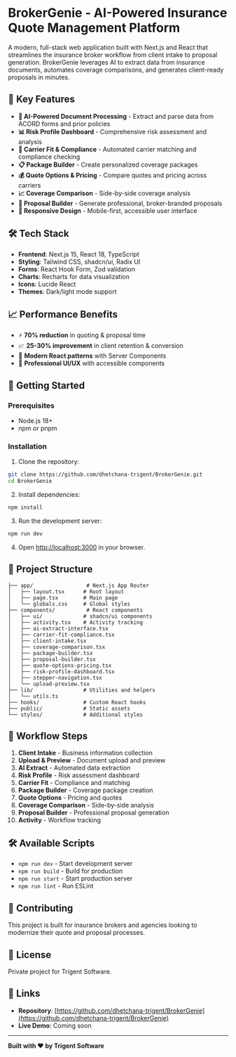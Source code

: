 # BrokerGenie - AI-Powered Insurance Quote Management Platform

A modern, full-stack web application built with Next.js and React that streamlines the insurance broker workflow from client intake to proposal generation. BrokerGenie leverages AI to extract data from insurance documents, automates coverage comparisons, and generates client-ready proposals in minutes.

## 🚀 Key Features

- **🤖 AI-Powered Document Processing** - Extract and parse data from ACORD forms and prior policies
- **📊 Risk Profile Dashboard** - Comprehensive risk assessment and analysis
- **🏢 Carrier Fit & Compliance** - Automated carrier matching and compliance checking
- **📋 Package Builder** - Create personalized coverage packages
- **💰 Quote Options & Pricing** - Compare quotes and pricing across carriers
- **📈 Coverage Comparison** - Side-by-side coverage analysis
- **📄 Proposal Builder** - Generate professional, broker-branded proposals
- **📱 Responsive Design** - Mobile-first, accessible user interface

## 🛠️ Tech Stack

- **Frontend**: Next.js 15, React 18, TypeScript
- **Styling**: Tailwind CSS, shadcn/ui, Radix UI
- **Forms**: React Hook Form, Zod validation
- **Charts**: Recharts for data visualization
- **Icons**: Lucide React
- **Themes**: Dark/light mode support

## 📈 Performance Benefits

- ⚡ **70% reduction** in quoting & proposal time
- 📈 **25-30% improvement** in client retention & conversion
- 🚀 **Modern React patterns** with Server Components
- 🎨 **Professional UI/UX** with accessible components

## 🚀 Getting Started

### Prerequisites

- Node.js 18+ 
- npm or pnpm

### Installation

1. Clone the repository:
```bash
git clone https://github.com/dhetchana-trigent/BrokerGenie.git
cd BrokerGenie
```

2. Install dependencies:
```bash
npm install
```

3. Run the development server:
```bash
npm run dev
```

4. Open [http://localhost:3000](http://localhost:3000) in your browser.

## 📁 Project Structure

```
├── app/                 # Next.js App Router
│   ├── layout.tsx      # Root layout
│   ├── page.tsx        # Main page
│   └── globals.css     # Global styles
├── components/          # React components
│   ├── ui/             # shadcn/ui components
│   ├── activity.tsx    # Activity tracking
│   ├── ai-extract-interface.tsx
│   ├── carrier-fit-compliance.tsx
│   ├── client-intake.tsx
│   ├── coverage-comparison.tsx
│   ├── package-builder.tsx
│   ├── proposal-builder.tsx
│   ├── quote-options-pricing.tsx
│   ├── risk-profile-dashboard.tsx
│   ├── stepper-navigation.tsx
│   └── upload-preview.tsx
├── lib/                # Utilities and helpers
│   └── utils.ts
├── hooks/              # Custom React hooks
├── public/             # Static assets
└── styles/             # Additional styles
```

## 🔄 Workflow Steps

1. **Client Intake** - Business information collection
2. **Upload & Preview** - Document upload and preview
3. **AI Extract** - Automated data extraction
4. **Risk Profile** - Risk assessment dashboard
5. **Carrier Fit** - Compliance and matching
6. **Package Builder** - Coverage package creation
7. **Quote Options** - Pricing and quotes
8. **Coverage Comparison** - Side-by-side analysis
9. **Proposal Builder** - Professional proposal generation
10. **Activity** - Workflow tracking

## 🛠️ Available Scripts

- `npm run dev` - Start development server
- `npm run build` - Build for production
- `npm run start` - Start production server
- `npm run lint` - Run ESLint

## 🤝 Contributing

This project is built for insurance brokers and agencies looking to modernize their quote and proposal processes.

## 📄 License

Private project for Trigent Software.

## 🔗 Links

- **Repository**: [https://github.com/dhetchana-trigent/BrokerGenie](https://github.com/dhetchana-trigent/BrokerGenie)
- **Live Demo**: Coming soon

---

**Built with ❤️ by Trigent Software**
